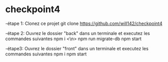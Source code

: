 # checkpoint4

-étape 1: Clonez ce projet
git clone https://github.com/will142/checkpoint4


-étape 2: Ouvrez le dossier "back" dans un terminale et executez les commandes suivantes
npm i <\n>
npm run migrate-db
npm start

-étape3: Ouvrez le dossier "front" dans un terminale et executez les commandes suivantes
npm i
npm start


